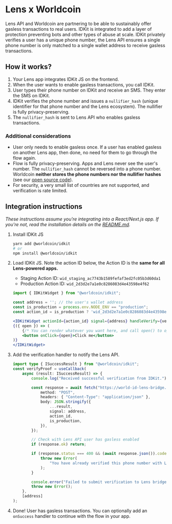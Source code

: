 # Lens x Worldcoin

Lens API and Worldcoin are partnering to be able to sustainably offer gasless transactions to real users. IDKit is integrated to add a layer of protection preventing bots and other types of abuse at scale. IDKit privately verifies a user has a unique phone number, the Lens API ensures a single phone number is only matched to a single wallet address to receive gasless transactions.

## How it works?

1. Your Lens app integrates IDKit JS on the frontend.
2. When the user wants to enable gasless transactions, you call IDKit.
3. User types their phone number on IDKit and receive an SMS. They enter the SMS on IDKit.
4. IDKit verifies the phone number and issues a `nullifier_hash` (unique identifier for that phone number and the Lens ecosystem). The nullifier is fully privacy-preserving.
5. The `nullifier_hash` is sent to Lens API who enables gasless transactions.

### Additional considerations

-   User only needs to enable gasless once. If a user has enabled gasless on another Lens app, then done, no need for them to go through the flow again.
-   Flow is fully privacy-preserving. Apps and Lens never see the user's number. The `nullifier_hash` cannot be reversed into a phone number. Worldcoin **neither stores the phone numbers nor the nullifier hashes** (see our [open source code](https://github.com/worldcoin/developer-portal/tree/main/web/pages/api/v1/phone)).
-   For security, a very small list of countries are not supported, and verification is rate limited.

## Integration instructions

_These instructions assume you're integrating into a React/Next.js app. If you're not, read the installation details on the [README.md](README.md)._

1. Install IDKit JS
    ```bash
    yarn add @worldcoin/idkit
    # or
    npm install @worldcoin/idkit
    ```
2. Load IDKit JS. Note the action ID below, the Action ID is the **same for all Lens-powered apps.**

    - Staging Action ID: `wid_staging_ac7743b1589fefaf3ed2fc05b3d60da1`
    - Production Action ID: `wid_2d3d2e7a1e0c8286083d4e43598e4f62`

    ```jsx
    import { IDKitWidget } from "@worldcoin/idkit";

    const address = ''; // the user's wallet address
    const is_production = process.env.NODE_ENV == "production";
    const action_id = is_production ? 'wid_2d3d2e7a1e0c8286083d4e43598e4f62' : 'wid_staging_ac7743b1589fefaf3ed2fc05b3d60da1';

    <IDKitWidget actionId={action_id} signal={address} handleVerify={verifyProof}>
    {({ open }) => (
        {/* You can render whatever you want here, and call open() to open the widget */}
        <button onClick={open}>Click me</button>
    )}
    </IDKitWidget>
    ```

3. Add the verification handler to notify the Lens API.

    ```typescript
    import type { ISuccessResult } from "@worldcoin/idkit";
    const verifyProof = useCallback(
    	async (result: ISuccessResult) => {
    		console.log("Received successful verification from IDKit.");

    		const response = await fetch("https://world-id-lens-bridge.vercel.app/api/v1/submit", {
    			method: "POST",
    			headers: { "Content-Type": "application/json" },
    			body: JSON.stringify({
    				...result,
    				signal: address,
    				action_id,
    				is_production,
    			}),
    		});

    		// Check with Lens API user has gasless enabled
    		if (response.ok) return;

    		if (response.status === 400 && (await response.json()).code === "already_verified") {
    			throw new Error(
    				"You have already verified this phone number with Lens. You can only verify one wallet with one phone number."
    			);
    		}

    		console.error("Failed to submit verification to Lens bridge.", response.status);
    		throw new Error();
    	},
    	[address]
    );
    ```

4. Done! User has gasless transactions. You can optionally add an `onSuccess` handler to continue with the flow in your app.
